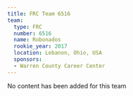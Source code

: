 ```yaml
---
title: FRC Team 6516
team:
  type: FRC
  number: 6516
  name: Robonados
  rookie_year: 2017
  location: Lebanon, Ohio, USA
  sponsors:
  - Warren County Career Center
---
```


No content has been added for this team